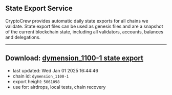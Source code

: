 ## State Export Service
CryptoCrew provides automatic daily state exports for all chains we validate. State export files can be used as genesis files and are a snapshot of the current blockchain state, including all validators, accounts, balances and delegations.

---
**Download: [dymension_1100-1 state export](https://dl-eu2.ccvalidators.com/SERVICE/dymension/dymension_1100-1_export_5061098.json)**
---

- last updated: Wed Jan 01 2025 16:44:46
- chain id: `dymension_1100-1`
- export height: `5061098`
- use for: airdrops, local tests, chain recovery
